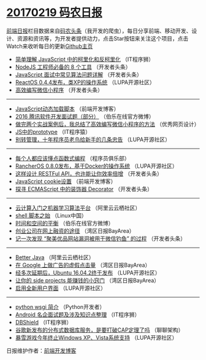 # [20170219 码农日报](19.md)

[前端日报](https://qdkfweb.cn/c/news)栏目数据来自[码农头条](https://toutiao.qdkfweb.cn/)（我开发的爬虫），每日分享前端、移动开发、设计、资源和资讯等，为开发者提供动力，点击Star按钮来关注这个项目，点击Watch来收听每日的更新[Github主页](https://github.com/kujian/frontendDaily)
* [简单理解 JavaScript 中的柯里化和反柯里化](https://toutiao.qdkfweb.cn/26862.html) （IT程序狮）
* [NodeJS 工程师必备的 8 个工具](https://toutiao.qdkfweb.cn/26847.html) （开发者头条）
* [JavaScript 面试中常见算法问题详解](https://toutiao.qdkfweb.cn/26852.html) （开发者头条）
* [ReactOS 0.4.4发布，类XP的操作系统](https://toutiao.qdkfweb.cn/26833.html) （LUPA开源社区）
* [高效编写微信小程序](https://toutiao.qdkfweb.cn/26846.html) （开发者头条）

***
* [JavaScript动态加载脚本](https://toutiao.qdkfweb.cn/26866.html) （前端开发博客）
* [2016 腾讯软件开发面试题（部分）](https://toutiao.qdkfweb.cn/26871.html) （伯乐在线官方微博）
* [做完两个实战案例后，我总结了高效编写微信小程序的方法](https://toutiao.qdkfweb.cn/26870.html) （优秀网页设计）
* [JS中的prototype](https://toutiao.qdkfweb.cn/26856.html) （IT程序猿）
* [别转管理，十年程序员老鸟给新手的几条忠告](https://toutiao.qdkfweb.cn/26875.html) （LUPA开源社区）

***
* [每个人都应该懂点函数式编程](https://toutiao.qdkfweb.cn/26844.html) （程序员俱乐部）
* [RancherOS 0.8.0发布，基于Docker的操作系统](https://toutiao.qdkfweb.cn/26834.html) （LUPA开源社区）
* [这样设计 RESTFul API，也许能让你效率倍增](https://toutiao.qdkfweb.cn/26849.html) （开发者头条）
* [JavaScript cookie设置](https://toutiao.qdkfweb.cn/26867.html) （前端开发博客）
* [探寻 ECMAScript 中的装饰器 Decorator](https://toutiao.qdkfweb.cn/26881.html) （开发者头条）

***
* [云计算入门之机器学习算法平台](https://toutiao.qdkfweb.cn/26831.html) （阿里云云栖社区）
* [shell 脚本之始](https://toutiao.qdkfweb.cn/26824.html) （Linux中国）
* [时间和空间的平衡](https://toutiao.qdkfweb.cn/26872.html) （伯乐在线官方微博）
* [创业公司在网上融资的途径](https://toutiao.qdkfweb.cn/26815.html) （湾区日报BayArea）
* [记一次发现 “聚美优品网站漏洞被用于微信钓鱼” 的过程](https://toutiao.qdkfweb.cn/26850.html) （开发者头条）

***
* [Better Java](https://toutiao.qdkfweb.cn/26830.html) （阿里云云栖社区）
* [在 Google 上做广告的虚假点击量](https://toutiao.qdkfweb.cn/26823.html) （湾区日报BayArea）
* [经多次延期后，Ubuntu 16.04.2终于发布](https://toutiao.qdkfweb.cn/26835.html) （LUPA开源社区）
* [让你的 side projects 能赚钱的小窍门](https://toutiao.qdkfweb.cn/26814.html) （湾区日报BayArea）
* [启用全新用户界面](https://toutiao.qdkfweb.cn/26836.html) （LUPA开源社区）

***
* [python wsgi 简介](https://toutiao.qdkfweb.cn/26826.html) （Python开发者）
* [Android 名企面试题及涉及知识点整理](https://toutiao.qdkfweb.cn/26863.html) （IT程序狮）
* [DBShield](https://toutiao.qdkfweb.cn/26864.html) （IT程序狮）
* [谷歌新发布的分布式数据库服务，是要打破CAP定理了吗](https://toutiao.qdkfweb.cn/26828.html) （聊聊架构）
* [暴雪游戏今年终止Windows XP、Vista系统支持](https://toutiao.qdkfweb.cn/26839.html) （LUPA开源社区）

日报维护作者：[前端开发博客](https://qdkfweb.cn/) 